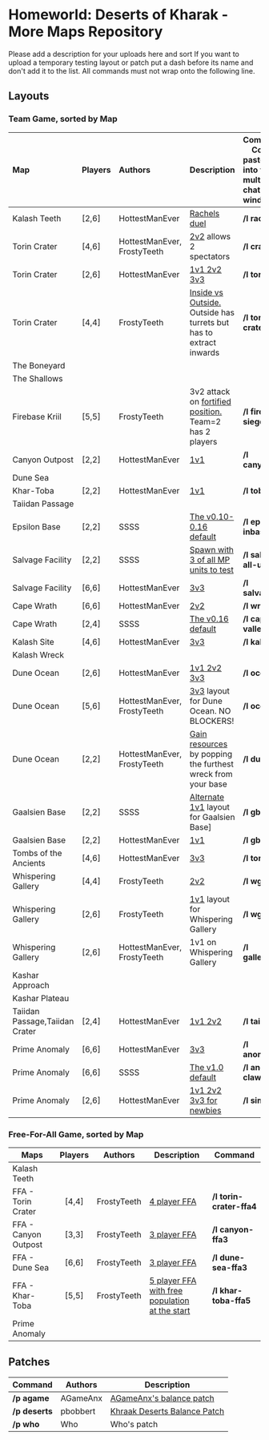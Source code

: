 # Homeworld: Deserts of Kharak - More Maps Repository
Please add a description for your uploads here and sort 
If you want to upload a temporary testing layout or patch put a dash before its name and don't add it to the list.
All commands must not wrap onto the following line.

## Layouts 
### Team Game, sorted by Map

| Map |Players| Authors | Description | **Command. &nbsp; &nbsp; &nbsp; Copy and paste this into the multiplayer chat window**|
| :--- | --- | :--- | --- | :------------------------------------------------------------------------------------------------ 
| Kalash Teeth | [2,6] |  HottestManEver | [Rachels duel](layouts/rachels.jpg) | **/l rachels** 
| Torin Crater | [4,6] |  HottestManEver, FrostyTeeth | [2v2](layouts/crater2v2.png) allows 2 spectators | **/l crater2v2**
| Torin Crater | [2,6] |  HottestManEver | [1v1 2v2 3v3](layouts/crater2v2.png)| **/l torin** 
| Torin Crater | [4,4] | FrostyTeeth | [Inside vs Outside.](layouts/torin-crater-inout.png) Outside has turrets but has to extract inwards | **/l torin-crater-inout**
| The Boneyard |    |      |    |     
| The Shallows |    |      |    |     
| Firebase Kriil | [5,5] |  FrostyTeeth | 3v2 attack on [fortified position.](layouts/firebase-siege-3v2.png) Team=2 has 2 players | **/l firebase-siege-3v2** 
| Canyon Outpost | [2,2] |  HottestManEver | [1v1](layouts/canyon1v1.png)| **/l canyon1v1** 
| Dune Sea |    |      ||     
| Khar-Toba | [2,2] | HottestManEver | [1v1](layouts/toba1v1.jpg)| **/l toba1v1** 
| Taiidan Passage |    |      | |     
| Epsilon Base | [2,2] |  SSSS | [The v0.10-0.16 default](layouts/epsilon-inbase.png)| **/l epsilon-inbase** 
| Salvage Facility | [2,2] |  SSSS | [Spawn with 3 of all MP units to test](layouts/salvage-all-units.png)| **/l salvage-all-units** 
| Salvage Facility | [6,6] | HottestManEver | [3v3](layouts/salvage3v3)| **/l salvage3v3** 
| Cape Wrath | [6,6] | HottestManEver | [2v2](layouts/wrath2v2.jpg)| **/l wrath3v3** 
| Cape Wrath | [2,4] |  SSSS | [The v0.16 default](layouts/cape-valley.png)| **/l cape-valley** 
| Kalash Site  | [4,6] |  HottestManEver | [3v3](layouts/kalash3v3.jpg)| **/l kalash3v3** 
| Kalash Wreck |    |      ||     
| Dune Ocean | [2,6] |  HottestManEver | [1v1 2v2 3v3](layouts/ocean3v3.jpg)| **/l ocean** 
| Dune Ocean | [5,6] |  HottestManEver, FrostyTeeth | [3v3](layouts/ocean3v3.jpg) layout for Dune Ocean. NO BLOCKERS!| **/l ocean3v3** 
| Dune Ocean | [2,2] | HottestManEver, FrostyTeeth | [Gain  resources](layouts/dune1v1.png) by popping the furthest wreck from your base| **/l dune1v1** 
| Gaalsien Base | [2,2] |  SSSS | [Alternate 1v1](layouts/gt-alt.png) layout for Gaalsien Base]| **/l gbase1v1** 
| Gaalsien Base | [2,2] |  HottestManEver | [1v1](layouts/gbase1v1.jpg)| **/l gbase1v1** 
| Tombs of the Ancients | [4,6] | HottestManEver | [3v3](layouts/tombs3v3.jpg)| **/l tombs3v3** 
| Whispering Gallery | [4,4] | FrostyTeeth | [2v2](layouts/wg-2v2.png)| **/l wg-2v2**
| Whispering Gallery | [2,6] | FrostyTeeth | [1v1](layouts/wg-1v1.png) layout for Whispering Gallery| **/l wg-1v1** 
| Whispering Gallery | [2,6] |HottestManEver, FrostyTeeth | 1v1 on Whispering Gallery| **/l gallery1v1** 
| Kashar Approach |    |      ||     
| Kashar Plateau |    |      ||     
| Taiidan Passage,Taiidan Crater | [2,4] |  HottestManEver | [1v1 2v2](layouts/taiidan.png)| **/l taiidan** 
| Prime Anomaly | [6,6] |  HottestManEver | [3v3](layouts/anomaly3v3.jpg)| **/l anomaly3v3** 
| Prime Anomaly | [6,6] |  SSSS | [The v1.0 default](layouts/anomaly-claw.jpg)| **/l anomaly-claw** 
| Prime Anomaly | [2,6] | HottestManEver | [1v1 2v2 3v3 for newbies](layouts/simple.jpg)| **/l simple** 



### Free-For-All Game, sorted by Map

| Maps | Players | Authors | Description| Command 
| ---- | :-----: | ------- | -----------| ------- 
| Kalash Teeth |    |      ||     
| FFA - Torin Crater | [4,4] | FrostyTeeth | [4 player FFA](layouts/torin-crater-ffa4.png)| **/l torin-crater-ffa4** 
| FFA - Canyon Outpost | [3,3] |  FrostyTeeth | [3 player FFA](layouts/canyon-ffa3.png)| **/l canyon-ffa3** 
| FFA - Dune Sea | [6,6] |  FrostyTeeth | [3 player FFA](layouts/dune-sea-ffa3.png)| **/l dune-sea-ffa3** 
| FFA - Khar-Toba | [5,5] | FrostyTeeth | [5 player FFA with free population<br/>at the start](layouts/khar-toba-ffa5.png)| **/l khar-toba-ffa5** 
| Prime Anomaly |    |      ||     








































## Patches
| Command | Authors | Description
| ------- | ------- | -----------
| **/p agame** | AGameAnx | [AGameAnx's balance patch](https://docs.google.com/document/d/1WulBuxTnjEn3-r0P7UrTQSzijdb_9oGVMEy1BMBU2iQ)
| **/p deserts** | pbobbert | [Khraak Deserts Balance Patch](https://cdn.discordapp.com/attachments/509996599955554305/541211898771931136/Balancing_a_Desert_TooTwo_version_18.pdf)
| **/p who** | Who | Who's patch

